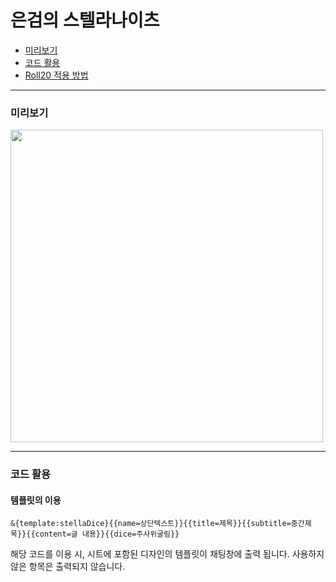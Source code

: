 # 은검의 스텔라나이츠
* [미리보기](#미리보기)
* [코드 활용](#코드-활용)
* [Roll20 적용 방법](https://tateck-scenario.postype.com/post/6370282)

------------------------------

### 미리보기
<img src="https://raw.githubusercontent.com/tateck-develop/roll20CustomSheet/main/stella/stella_BASIC/guide.png" width="500px"></img>

* * *

### 코드 활용
#### 템플릿의 이용
```
&{template:stellaDice}{{name=상단텍스트}}{{title=제목}}{{subtitle=중간제목}}{{content=글 내용}}{{dice=주사위굴림}}
```
해당 코드를 이용 시, 시트에 포함된 디자인의 템플릿이 채팅창에 출력 됩니다.
사용하지 않은 항목은 출력되지 않습니다.